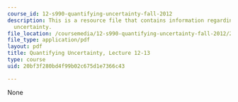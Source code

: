 ```yaml
---
course_id: 12-s990-quantifying-uncertainty-fall-2012
description: This is a resource file that contains information regarding quantifying
  uncertainty.
file_location: /coursemedia/12-s990-quantifying-uncertainty-fall-2012/20bf3f280bd4f99b02c675d1e7366c43_MIT12_S990F12_Lecture12-13.pdf
file_type: application/pdf
layout: pdf
title: Quantifying Uncertainty, Lecture 12-13
type: course
uid: 20bf3f280bd4f99b02c675d1e7366c43

---
```

None